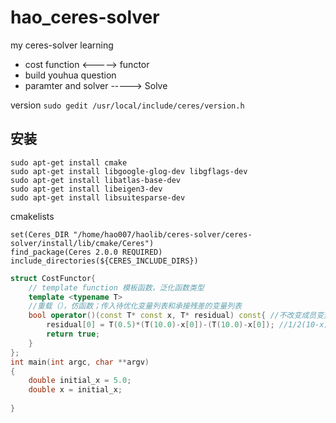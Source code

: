 <!--
 * @Author: zhanghao
 * @Date: 2022-08-11 14:14:39
 * @LastEditTime: 2022-08-11 16:28:16
 * @FilePath: /hao_ceres-solver/README.md
 * @Description: ceres-solver
-->
# hao_ceres-solver
my ceres-solver learning

- cost function  <-----> functor
- build youhua question
- paramter and solver  -----> Solve

version
`sudo gedit /usr/local/include/ceres/version.h `
## 安装
```
sudo apt-get install cmake
sudo apt-get install libgoogle-glog-dev libgflags-dev
sudo apt-get install libatlas-base-dev
sudo apt-get install libeigen3-dev
sudo apt-get install libsuitesparse-dev
```
cmakelists
```
set(Ceres_DIR "/home/hao007/haolib/ceres-solver/ceres-solver/install/lib/cmake/Ceres")
find_package(Ceres 2.0.0 REQUIRED)
include_directories(${CERES_INCLUDE_DIRS})
```


```cpp
struct CostFunctor{
    // template function 模板函数，泛化函数类型
    template <typename T>
    //重载（），仿函数；传入待优化变量列表和承接残差的变量列表
    bool operator()(const T* const x, T* residual) const{ //不改变成员变量
        residual[0] = T(0.5)*(T(10.0)-x[0])-(T(10.0)-x[0]); //1/2(10-x)^2
        return true;
    }
};
int main(int argc, char **argv)
{
    double initial_x = 5.0;
    double x = initial_x;
    
}
```